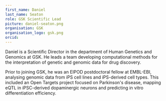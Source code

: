 ```yaml
---
first_name: Daniel
last_name: Seaton
role: GSK Scientific Lead
picture: daniel-seaton.png
organisation: GSK
organisation_logo: gsk.png
orcid: 
---
```

Daniel is a Scientific Director in the department of Human Genetics and Genomics at GSK. He leads a team developing computational methods for the interpretation of genetic and genomic data for drug discovery.

Prior to joining GSK, he was an EIPOD postdoctoral fellow at EMBL-EBI, analysing genomic data from iPS cell lines and iPS-derived cell types. This included an Open Targets project focused on Parkinson's disease, mapping eQTL in iPSC-derived dopaminergic neurons and predicting in vitro differentiation efficiency.
